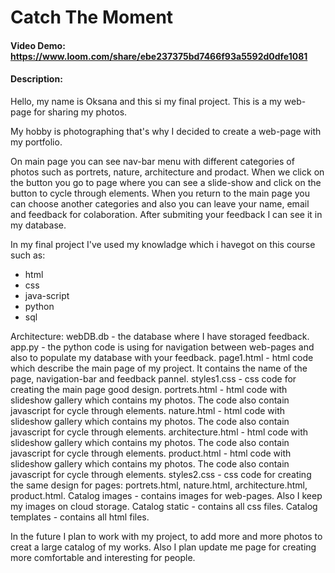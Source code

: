 # Catch The Moment
#### Video Demo:  <https://www.loom.com/share/ebe237375bd7466f93a5592d0dfe1081>
#### Description:
 Hello, my name is Oksana and this si my final project. This is a my web-page for sharing my photos.

 My hobby is photographing that's why I decided to create a web-page with my portfolio.

 On main page you can see nav-bar menu with different categories of photos such as portrets, nature, architecture and prodact.
When we click on the button you go to page where you can see a slide-show and click on the button to cycle through elements.
When you return to the main page you can choose another categories and also you can leave your name, email and feedback for colaboration. After submiting your feedback I can see it in my database.

 In my final project I've used my knowladge which i havegot on this course such as:
 - html
 - css
 - java-script
 - python
 - sql

  Architecture:
  webDB.db - the database where I have storaged feedback.
  app.py - the python code is using for navigation between web-pages and also to populate my database with your feedback.
  page1.html - html code which describe the main page of my project. It contains the name of the page, navigation-bar and feedback pannel.
  styles1.css - css code for creating the main page good design.
  portrets.html - html code with slideshow gallery which contains my photos. The code also contain javascript for cycle through elements.
  nature.html - html code with slideshow gallery which contains my photos. The code also contain javascript for cycle through elements.
  architecture.html - html code with slideshow gallery which contains my photos. The code also contain javascript for cycle through elements.
  product.html - html code with slideshow gallery which contains my photos. The code also contain javascript for cycle through elements.
  styles2.css - css code for creating the same design for pages: portrets.html, nature.html, architecture.html, product.html.
  Catalog images - contains images for web-pages. Also I keep my images on cloud storage.
  Catalog static - contains all css files.
  Catalog templates - contains all html files.

  In the future I plan to work with my project, to add more and more photos to creat a large catalog of my works.
  Also I plan update me page for creating more comfortable and interesting for people.

  
